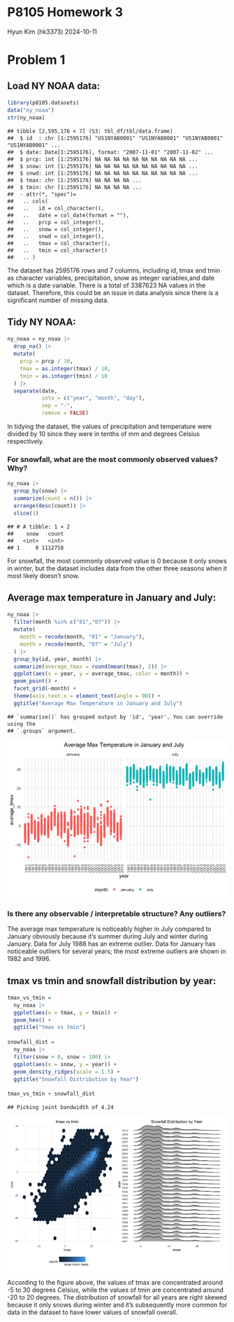 P8105 Homework 3
================
Hyun Kim (hk3373)
2024-10-11

# Problem 1

## Load NY NOAA data:

``` r
library(p8105.datasets)
data("ny_noaa")
str(ny_noaa)
```

    ## tibble [2,595,176 × 7] (S3: tbl_df/tbl/data.frame)
    ##  $ id  : chr [1:2595176] "US1NYAB0001" "US1NYAB0001" "US1NYAB0001" "US1NYAB0001" ...
    ##  $ date: Date[1:2595176], format: "2007-11-01" "2007-11-02" ...
    ##  $ prcp: int [1:2595176] NA NA NA NA NA NA NA NA NA NA ...
    ##  $ snow: int [1:2595176] NA NA NA NA NA NA NA NA NA NA ...
    ##  $ snwd: int [1:2595176] NA NA NA NA NA NA NA NA NA NA ...
    ##  $ tmax: chr [1:2595176] NA NA NA NA ...
    ##  $ tmin: chr [1:2595176] NA NA NA NA ...
    ##  - attr(*, "spec")=
    ##   .. cols(
    ##   ..   id = col_character(),
    ##   ..   date = col_date(format = ""),
    ##   ..   prcp = col_integer(),
    ##   ..   snow = col_integer(),
    ##   ..   snwd = col_integer(),
    ##   ..   tmax = col_character(),
    ##   ..   tmin = col_character()
    ##   .. )

The dataset has 2595176 rows and 7 columns, including id, tmax and tmin
as character variables, precipitation, snow as integer variables,and
date which is a date variable. There is a total of 3387623 NA values in
the dataset. Therefore, this could be an issue in data analysis since
there is a significant number of missing data.

## Tidy NY NOAA:

``` r
ny_noaa = ny_noaa |>
  drop_na() |>
  mutate(
    prcp = prcp / 10,
    tmax = as.integer(tmax) / 10,
    tmin = as.integer(tmin) / 10
  ) |>
  separate(date, 
           into = c("year", "month", "day"), 
           sep = "-",
           remove = FALSE) 
```

In tidying the dataset, the values of precipitation and temperature were
divided by 10 since they were in tenths of mm and degrees Celsius
respectively.

### For snowfall, what are the most commonly observed values? Why?

``` r
ny_noaa |>
  group_by(snow) |>
  summarize(count = n()) |>
  arrange(desc(count)) |>
  slice(1)
```

    ## # A tibble: 1 × 2
    ##    snow   count
    ##   <int>   <int>
    ## 1     0 1112758

For snowfall, the most commonly observed value is 0 because it only
snows in winter, but the dataset includes data from the other three
seasons when it most likely doesn’t snow.

## Average max temperature in January and July:

``` r
ny_noaa |>
  filter(month %in% c("01","07")) |>
  mutate(
    month = recode(month, "01" = "January"),
    month = recode(month, "07" = "July")
  ) |>
  group_by(id, year, month) |>
  summarize(average_tmax = round(mean(tmax), 2)) |>
  ggplot(aes(x = year, y = average_tmax, color = month)) +
  geom_point() +
  facet_grid(~month) +
  theme(axis.text.x = element_text(angle = 90)) +
  ggtitle("Average Max Temperature in January and July")
```

    ## `summarise()` has grouped output by 'id', 'year'. You can override using the
    ## `.groups` argument.

![](p8105_hw3_hk3373_files/figure-gfm/avg_tmax_jan_july-1.png)<!-- -->

### Is there any observable / interpretable structure? Any outliers?

The average max temperature is noticeably higher in July compared to
January obviously because it’s summer during July and winter during
January. Data for July 1988 has an extreme outlier. Data for January has
noticeable outliers for several years; the most extreme outliers are
shown in 1982 and 1996.

## tmax vs tmin and snowfall distribution by year:

``` r
tmax_vs_tmin = 
  ny_noaa |>
  ggplot(aes(x = tmax, y = tmin)) + 
  geom_hex() +
  ggtitle("tmax vs tmin")

snowfall_dist = 
  ny_noaa |>
  filter(snow > 0, snow < 100) |>
  ggplot(aes(x = snow, y = year)) + 
  geom_density_ridges(scale = 1.5) +
  ggtitle("Snowfall Distribution by Year")

tmax_vs_tmin + snowfall_dist
```

    ## Picking joint bandwidth of 4.24

![](p8105_hw3_hk3373_files/figure-gfm/tmax_tmin_snowfall-1.png)<!-- -->

According to the figure above, the values of tmax are concentrated
around -5 to 30 degrees Celsius, while the values of tmin are
concentrated around -20 to 20 degrees. The distribution of snowfall for
all years are right skewed because it only snows during winter and it’s
subsequently more common for data in the dataset to have lower values of
snowfall overall.
